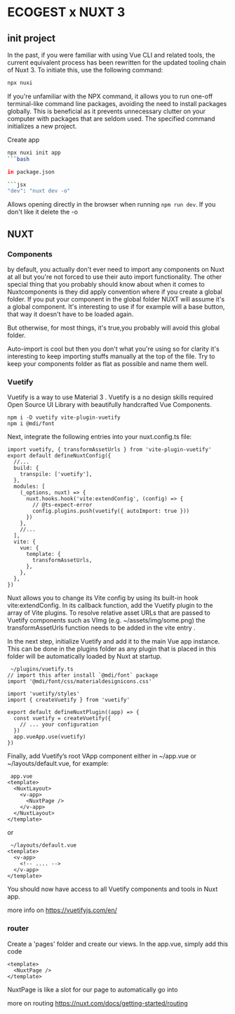 # ECOGEST x NUXT 3
## init project

In the past, if you were familiar with using Vue CLI and related tools, the current equivalent process has been rewritten for the updated tooling chain of Nuxt 3. To initiate this, use the following command: 

```bash
npx nuxi
```

If you're unfamiliar with the NPX command, it allows you to run one-off terminal-like command line packages, avoiding the need to install packages globally. This is beneficial as it prevents unnecessary clutter on your computer with packages that are seldom used. The specified command initializes a new project.

Create app
```bash
npx nuxi init app
```bash

in package.json

```jsx
"dev": "nuxt dev -o"
```

Allows opening directly in the browser when running `npm run dev`. If you don't like it delete the -o 

## NUXT 

### Components

by default, you actually don't ever need to import any components on Nuxt at all but you're not forced to use their auto import functionality. The other special thing that you probably should know about when it comes to Nuxtcomponents is they did apply convention where if you create a global folder. If you put your component in the global folder NUXT will assume it's a global component. It's interesting to use if for example will a base button, that way it doesn't have to be loaded again. 

But otherwise, for most things, it's true,you probably will avoid this global folder.

Auto-import is cool but then you don't what you're using so for clarity it's interesting to keep importing stuffs manually at the top of the file. Try to keep your components folder as flat as possible and name them well.

### Vuetify
Vuetify is a way to use Material 3  . Vuetify is a no design skills required Open Source UI Library with beautifully handcrafted Vue Components.

```
npm i -D vuetify vite-plugin-vuetify
npm i @mdi/font
```

Next, integrate the following entries into your nuxt.config.ts file:

```
import vuetify, { transformAssetUrls } from 'vite-plugin-vuetify'
export default defineNuxtConfig({
  //...
  build: {
    transpile: ['vuetify'],
  },
  modules: [
    (_options, nuxt) => {
      nuxt.hooks.hook('vite:extendConfig', (config) => {
        // @ts-expect-error
        config.plugins.push(vuetify({ autoImport: true }))
      })
    },
    //...
  ],
  vite: {
    vue: {
      template: {
        transformAssetUrls,
      },
    },
  },
})
```

Nuxt allows you to change its Vite config by using its built-in hook vite:extendConfig. In its callback function, add the Vuetify plugin to the array of Vite plugins. To resolve relative asset URLs that are passed to Vuetify components such as VImg (e.g. ~/assets/img/some.png) the transformAssetUrls function needs to be added in the vite entry .

In the next step, initialize Vuetify and add it to the main Vue app instance. This can be done in the plugins folder as any plugin that is placed in this folder will be automatically loaded by Nuxt at startup.

```
 ~/plugins/vuetify.ts
// import this after install `@mdi/font` package
import '@mdi/font/css/materialdesignicons.css'

import 'vuetify/styles'
import { createVuetify } from 'vuetify'

export default defineNuxtPlugin((app) => {
  const vuetify = createVuetify({
    // ... your configuration
  })
  app.vueApp.use(vuetify)
})
```
Finally, add Vuetify’s root VApp component either in ~/app.vue or ~/layouts/default.vue, for example:
```
 app.vue
<template>
  <NuxtLayout>
    <v-app>
      <NuxtPage />
    </v-app>
  </NuxtLayout>
</template>
```
or
```
 ~/layouts/default.vue
<template>
  <v-app>
    <!-- .... -->
  </v-app>
</template>
```
You should now have access to all Vuetify components and tools in Nuxt app.

more info on https://vuetifyjs.com/en/

### router
Create a 'pages' folder and create our views. In the app.vue, simply add this code
```
<template>
  <NuxtPage />
</template>
```
NuxtPage is like a slot for our page to automatically go into

more on routing https://nuxt.com/docs/getting-started/routing 